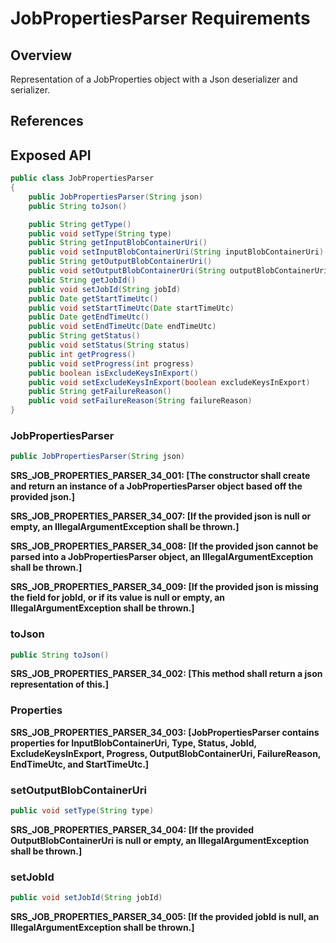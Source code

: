 # JobPropertiesParser Requirements

## Overview

Representation of a JobProperties object with a Json deserializer and serializer.

## References


## Exposed API

```java
public class JobPropertiesParser
{
    public JobPropertiesParser(String json)
    public String toJson()

    public String getType()
    public void setType(String type)
    public String getInputBlobContainerUri()
    public void setInputBlobContainerUri(String inputBlobContainerUri)
    public String getOutputBlobContainerUri()
    public void setOutputBlobContainerUri(String outputBlobContainerUri)
    public String getJobId()
    public void setJobId(String jobId)
    public Date getStartTimeUtc()
    public void setStartTimeUtc(Date startTimeUtc)
    public Date getEndTimeUtc()
    public void setEndTimeUtc(Date endTimeUtc)
    public String getStatus()
    public void setStatus(String status)
    public int getProgress()
    public void setProgress(int progress)
    public boolean isExcludeKeysInExport()
    public void setExcludeKeysInExport(boolean excludeKeysInExport)
    public String getFailureReason()
    public void setFailureReason(String failureReason)
}
```

### JobPropertiesParser
```java
public JobPropertiesParser(String json)
```
**SRS_JOB_PROPERTIES_PARSER_34_001: [**The constructor shall create and return an instance of a JobPropertiesParser object based off the provided json.**]**

**SRS_JOB_PROPERTIES_PARSER_34_007: [**If the provided json is null or empty, an IllegalArgumentException shall be thrown.**]**

**SRS_JOB_PROPERTIES_PARSER_34_008: [**If the provided json cannot be parsed into a JobPropertiesParser object, an IllegalArgumentException shall be thrown.**]**

**SRS_JOB_PROPERTIES_PARSER_34_009: [**If the provided json is missing the field for jobId, or if its value is null or empty, an IllegalArgumentException shall be thrown.**]**


### toJson
```java
public String toJson()
```
**SRS_JOB_PROPERTIES_PARSER_34_002: [**This method shall return a json representation of this.**]**


### Properties

**SRS_JOB_PROPERTIES_PARSER_34_003: [**JobPropertiesParser contains properties for InputBlobContainerUri, Type, Status,
    JobId, ExcludeKeysInExport, Progress, OutputBlobContainerUri, FailureReason, EndTimeUtc, and StartTimeUtc.**]**


### setOutputBlobContainerUri

```java
public void setType(String type)
```
**SRS_JOB_PROPERTIES_PARSER_34_004: [**If the provided OutputBlobContainerUri is null or empty, an IllegalArgumentException shall be thrown.**]**


### setJobId

```java
public void setJobId(String jobId)
```
**SRS_JOB_PROPERTIES_PARSER_34_005: [**If the provided jobId is null, an IllegalArgumentException shall be thrown.**]**